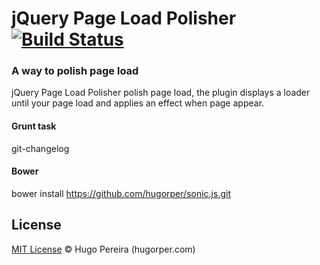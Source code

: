 # jQuery Page Load Polisher [![Build Status](https://travis-ci.org/hugorper/jquery-page-load-polisher.svg?branch=master)](https://travis-ci.org/hugorper/jquery-page-load-polisher)

### A way to polish page load

jQuery Page Load Polisher polish page load, the plugin displays a loader until your page load and applies an effect when page appear.

#### Grunt task

git-changelog

#### Bower

bower install https://github.com/hugorper/sonic.js.git

## License

[MIT License](http://hugorper.mit-license.org/) © Hugo Pereira (hugorper.com)
